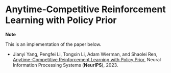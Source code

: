 # Anytime-Competitive Reinforcement Learning with Policy Prior

**Note**

This is an implementation of the paper below.
* Jianyi Yang, Pengfei Li, Tongxin Li, Adam Wierman, and Shaolei Ren, [Anytime-Competitive Reinforcement Learning with Policy Prior](https://arxiv.org/abs/2311.01568), Neural Information Processing
Systems (**NeurIPS**), 2023. 
